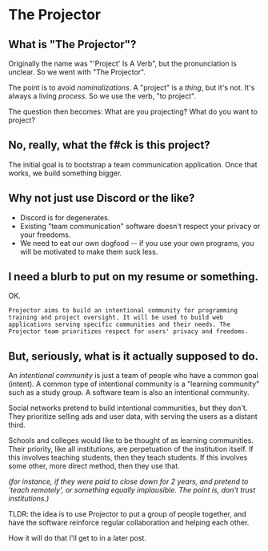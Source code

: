 # The Projector

## What is "The Projector"? 

Originally the name was "'Project' Is A Verb", but the pronunciation is unclear. So we went with "The Projector". 

The point is to avoid *nominalizations*. A "project" is a *thing*, but it's not. It's always a living *process*. So we use the verb, "to project". 

The question then becomes: What are you projecting? What do you want to project?

## No, really, what the f#ck is this project?

The initial goal is to bootstrap a team communication application. Once that works, we build something bigger. 

## Why not just use Discord or the like?
- Discord is for degenerates.
- Existing "team communication" software doesn't respect your privacy or your freedoms.
- We need to eat our own dogfood -- if you use your own programs, you will be motivated to make them suck less.

## I need a blurb to put on my resume or something.

OK.

`Projector aims to build an intentional community for programming training and project oversight. It will be used to build web applications serving specific communities and their needs. The Projector team prioritizes respect for users' privacy and freedoms.`

## But, seriously, what is it actually supposed to do.

An *intentional community* is just a team of people who have a common goal (intent). A common type of intentional community is a "learning community" such as a study group. A software team is also an intentional community.

Social networks pretend to build intentional communities, but they don't. They prioritize selling ads and user data, with serving the users as a distant third.

Schools and colleges would like to be thought of as learning communities. Their priority, like all institutions, are perpetuation of the institution itself. If this involves teaching students, then they teach students. If this involves some other, more direct method, then they use that.

*(for instance, if they were paid to close down for 2 years, and pretend to 'teach remotely', or something equally implausible. The point is, don't trust institutions.)*

TLDR: the idea is to use Projector to put a group of people together, and have the software reinforce regular collaboration and helping each other.

How it will do that I'll get to in a later post.

